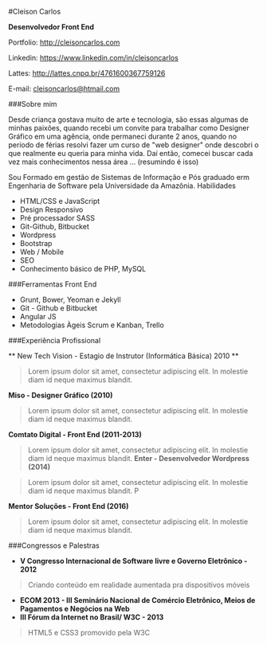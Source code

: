 #Cleison Carlos

**Desenvolvedor Front End**

Portfolio: http://cleisoncarlos.com

Linkedin: https://www.linkedin.com/in/cleisoncarlos

Lattes: http://lattes.cnpq.br/4761600367759126

E-mail: cleisoncarlos@htmail.com

###Sobre mim

Desde criança gostava muito de arte e tecnologia, são essas algumas de minhas paixões, quando recebi um convite para trabalhar como Designer Gráfico em uma agência, onde permaneci durante 2 anos, quando no período de férias resolvi fazer um curso de "web designer" onde descobri o que realmente eu queria para minha vida. Daí então, comecei buscar cada vez mais conhecimentos nessa área ... (resumindo é isso)

Sou Formado em gestão de Sistemas de Informação e Pós graduado erm Engenharia de Software pela Universidade da Amazônia.
Habilidades

   * HTML/CSS e JavaScript
   * Design Responsivo
   * Pré processador SASS
   * Git-Github, Bitbucket
   * Wordpress
   * Bootstrap
   * Web / Mobile
   * SEO
   * Conhecimento básico de PHP, MySQL

###Ferramentas Front End

   * Grunt, Bower, Yeoman e Jekyll
   * Git - Github e Bitbucket
   * Angular JS
   * Metodologias Àgeis Scrum e Kanban, Trello

###Experiência Profissional


** New Tech Vision - Estagio de Instrutor (Informática Básica) 2010 **
> Lorem ipsum dolor sit amet, consectetur adipiscing elit. In molestie diam id neque maximus blandit. 


**Miso - Designer Gráfico (2010)**

> Lorem ipsum dolor sit amet, consectetur adipiscing elit. In molestie diam id neque maximus blandit. 

**Comtato Digital - Front End (2011-2013)**

> Lorem ipsum dolor sit amet, consectetur adipiscing elit. In molestie diam id neque maximus blandit. 
**Enter - Desenvolvedor Wordpress (2014)**

> Lorem ipsum dolor sit amet, consectetur adipiscing elit. In molestie diam id neque maximus blandit. P

**Mentor Soluções - Front End (2016)**

> Lorem ipsum dolor sit amet, consectetur adipiscing elit. In molestie diam id neque maximus blandit. 

###Congressos e Palestras

* **V Congresso Internacional de Software livre e Governo Eletrônico - 2012**

> Criando conteúdo em realidade aumentada pra dispositivos móveis

* **ECOM 2013 - III Seminário Nacional de Comércio Eletrônico, Meios de Pagamentos e Negócios na Web**
* **III Fórum da Internet no Brasil/ W3C - 2013**
> HTML5 e CSS3 promovido pela W3C



